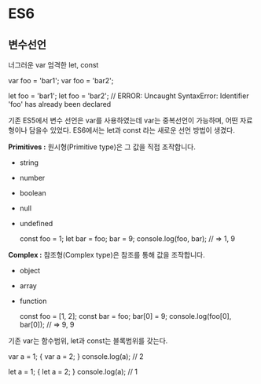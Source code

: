 # ES6 
## 변수선언
너그러운 var
엄격한 let, const

var foo = 'bar1';
var foo = 'bar2';

let foo = 'bar1';
let foo = 'bar2';
// ERROR: Uncaught SyntaxError: Identifier 'foo' has already been declared

기존 ES5에서 변수 선언은 var를 사용하였는데 var는 중복선언이 가능하며, 어떤 자료형이나 담을수 있었다.
ES6에서는 let과 const 라는 새로운 선언 방법이 생겼다.

**Primitives :** 원시형(Primitive type)은 그 값을 직접 조작합니다.

* string
* number
* boolean
* null
* undefined

    const foo = 1;
    let bar = foo;
    bar = 9;
    console.log(foo, bar); // => 1, 9

**Complex :** 참조형(Complex type)은 참조를 통해 값을 조작합니다.

* object
* array
* function

    const foo = [1, 2];
    const bar = foo;
    bar[0] = 9;
    console.log(foo[0], bar[0]); // => 9, 9

기존 var는 함수범위, let과 const는 블록범위를 갖는다.

var a = 1;
{
    var a = 2;
}
console.log(a); // 2

let a = 1;
{
    let a = 2;
}
console.log(a); // 1

